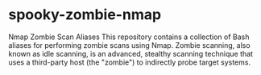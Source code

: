 # spooky-zombie-nmap
Nmap Zombie Scan Aliases This repository contains a collection of Bash aliases for performing zombie scans using Nmap. Zombie scanning, also known as idle scanning, is an advanced, stealthy scanning technique that uses a third-party host (the "zombie") to indirectly probe target systems.
